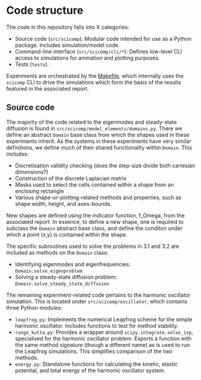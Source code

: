 # Code structure
The code in this repository falls into X categories:
- Source code (`src/scicomp`): Modular code intended for use as a Python package. Includes simulation/model code.
- Command-line interface (`src/scicomp/cli/*`): Defines low-level CLI access to simulations for animation and plotting purposes.
- Tests (`tests`).

Experiments are orchestrated by the [Makefile](Makefile), which internally uses the `scicomp` CLI to drive the 
simulations which form the basis of the results featured in the associated report.

## Source code
The majority of the code related to the eigenmodes and steady-state diffusion is found in `src/scicomp/model_elements/domains.py`. There
we define an abstract `Domain` base class from which the shapes used in these experiments inherit. As the systems in these 
experiments have very similar definitions, we define much of their shared functionality within `Domain`. This includes:

+ Discretisation validity checking (does the step-size divide both cartesian dimensions?)
+ Construction of the discrete Laplacian matrix
+ Masks used to select the cells contained within a shape from an enclosing rectangle
+ Various shape-or-plotting-related methods and properties, such as shape width, height, and axes-bounds.

New shapes are defined using the indicator function, f_Omega, from the associated report. In essence, to define 
a new shape, one is required to subclass the `Domain` abstract base class, and define the conditon under which a 
point (x,y) is contained within the shape.

The specific subroutines used to solve the problems in 3.1 and 3.2 are included as methods on the `Domain` class:

+ Identifying eigenmodes and eigenfrequencies: `Domain.solve_eigenproblem`
+ Solving a steady-state diffusion problem: `Domain.solve_steady_state_diffusion`

The remaining experiment-related code pertains to the harmonic oscillator simulation. This is located under `src/scicomp/oscillator`, which
contains three Python modules:

- `leapfrog.py`: Implements the numerical Leapfrog scheme for the simple harmonic oscillator. Includes functions to test for method 
    stability.
- `runge_kutta.py`: Provides a wrapper around `scipy.integrate.solve_ivp`, specialised for the harmonic oscillator problem. Exports a 
    function with the same method signature (though a different name) as is used to run the Leapfrog simulations. This simplifies
    comparison of the two methods.
- `energy.py`: Standalone functions for calculating the kinetic, elastic potential, and total energy of the harmonic oscillator system.
